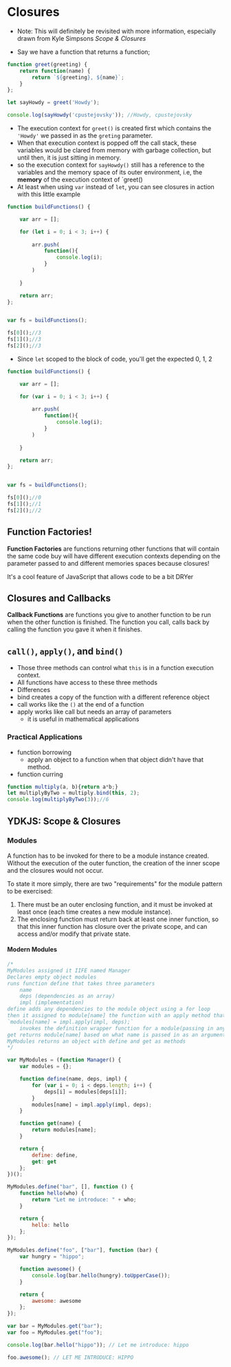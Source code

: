 # Closures

* Note: This will definitely be revisited with more information, especially drawn from Kyle Simpsons *Scope & Closures*

* Say we have a function that returns a function;
```javascript
function greet(greeting) {
    return function(name) {
        return `${greeting}, ${name}`;
    }
};

let sayHowdy = greet('Howdy');

console.log(sayHowdy('cpustejovsky')); //Howdy, cpustejovsky
```
* The execution context for `greet()` is created first which contains the `'Howdy'` we passed in as the `greting` parameter.
* When that execution context is popped off the call stack, these variables would be clared from memory with garbage collection, but until then, it is just sitting in memory.
* so the execution context for `sayHowdy()`  still has a reference to the variables and the memory space of its outer environment, i.e, the **memory** of the execution context of `greet()
* At least when using `var` instead of `let`, you can see closures in action with this little example
```javascript
function buildFunctions() {

    var arr = [];

    for (let i = 0; i < 3; i++) {
        
        arr.push(
            function(){
                console.log(i);
            }
        )
        
    }

    return arr;
};


var fs = buildFunctions();

fs[0]();//3
fs[1]();//3
fs[2]();//3
```

* Since `let` scoped to the block of code, you'll get the expected 0, 1, 2
```javascript
function buildFunctions() {

    var arr = [];

    for (var i = 0; i < 3; i++) {
        
        arr.push(
            function(){
                console.log(i);
            }
        )
        
    }

    return arr;
};


var fs = buildFunctions();

fs[0]();//0
fs[1]();//1
fs[2]();//2
```

## Function Factories!

**Function Factories** are functions returning other functions that will contain the same code buy will have different execution contexts depending on the parameter passed to and different memories spaces because closures!

It's a cool feature of JavaScript that allows code to be a bit DRYer

## Closures and Callbacks

**Callback Functions** are functions you give to another function to be run when the other function is finished. The function you call, calls back by calling the function you gave it when it finishes.

## `call()`, `apply()`, and `bind()`

* Those three methods can control what `this` is in a function execution context.
* All functions  have access to these three methods
* Differences
* bind creates a copy of the function with a different reference object
* call works like the `()` at the end of a function
* apply works like call but needs an array of parameters
  * it is useful in mathematical applications

### Practical Applications
* function borrowing
  * apply an object to a function when that object didn't  have that method.
* function curring
```javascript
function multiply(a, b){return a*b;}
let multiplyByTwo = multiply.bind(this, 2);
console.log(multiplyByTwo(3));//6
```

## YDKJS: Scope & Closures

### Modules

A function has to be invoked for there to be a module instance created. Without the execution of the outer function, the creation of the inner scope and the closures would not occur.


To state it more simply, there are two "requirements" for the module pattern to be exercised:
1. There must be an outer enclosing function, and it must be invoked at least once (each time creates a new module instance).
2. The enclosing function must return back at least one inner function, so that this inner function has closure over the private scope, and can access and/or modify that private state.

#### Modern Modules

```javascript
/*
MyModules assigned it IIFE named Manager
Declares empty object modules
runs function define that takes three parameters
    name
    deps (dependencies as an array)
    impl (implementation)
define adds any dependencies to the module object using a for loop
then it assigned to module[name] the function with an apply method that adds on any dependencies as parameters
`modules[name] = impl.apply(impl, deps);` 
    invokes the definition wrapper function for a module(passing in any dependencies), and storing the return value, the module 's API, into an internal list of modules tracked by name.
get returns module[name] based on what name is passed in as an argument
MyModules returns an object with define and get as methods
*/

var MyModules = (function Manager() {
    var modules = {};

    function define(name, deps, impl) {
        for (var i = 0; i < deps.length; i++) {
            deps[i] = modules[deps[i]];
        }
        modules[name] = impl.apply(impl, deps);
    }

    function get(name) {
        return modules[name];
    }

    return {
        define: define,
        get: get
    };
})();

MyModules.define("bar", [], function () {
    function hello(who) {
        return "Let me introduce: " + who;
    }

    return {
        hello: hello
    };
});

MyModules.define("foo", ["bar"], function (bar) {
    var hungry = "hippo";

    function awesome() {
        console.log(bar.hello(hungry).toUpperCase());
    }

    return {
        awesome: awesome
    };
});

var bar = MyModules.get("bar");
var foo = MyModules.get("foo");

console.log(bar.hello("hippo")); // Let me introduce: hippo

foo.awesome(); // LET ME INTRODUCE: HIPPO
```